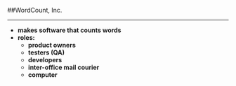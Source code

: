 <!-- .slide: data-background="resources/footer.svg" data-background-size="contain" data-background-position="bottom"  -->

##WordCount, Inc.
- - -
* **makes software that counts words**
* **roles:**
  * **product owners**  <!-- .element: style="color:maroon" -->
  * **testers (QA)**  <!-- .element: style="color:maroon" -->
  * **developers**  <!-- .element: style="color:maroon" -->
  * **inter-office mail courier**  <!-- .element: style="color:maroon" -->
  * **computer**  <!-- .element: style="color:maroon" -->

<br/>
<br/>
<br/>
<br/>
<br/>
<br/>
<br/>
<br/>
<br/>
<br/>
<br/>
<br/>

<aside class="notes">
  <p>
  </p>
  <p>
  </p>
</aside>
